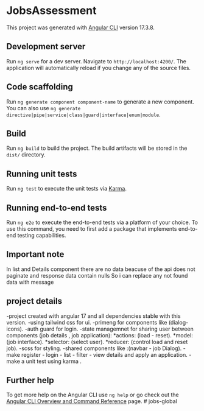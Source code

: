 # JobsAssessment

This project was generated with [Angular CLI](https://github.com/angular/angular-cli) version 17.3.8.

## Development server

Run `ng serve` for a dev server. Navigate to `http://localhost:4200/`. The application will automatically reload if you change any of the source files.

## Code scaffolding

Run `ng generate component component-name` to generate a new component. You can also use `ng generate directive|pipe|service|class|guard|interface|enum|module`.

## Build

Run `ng build` to build the project. The build artifacts will be stored in the `dist/` directory.

## Running unit tests

Run `ng test` to execute the unit tests via [Karma](https://karma-runner.github.io).

## Running end-to-end tests

Run `ng e2e` to execute the end-to-end tests via a platform of your choice. To use this command, you need to first add a package that implements end-to-end testing capabilities.

## Important note

In list and Details component there are no data beacuse of the api does not paginate and response data contain nulls
So i can replace any not found data with message
 
## project details
-project created with angular 17 and all dependencies stable with this version.
   -using tailwind css for ui.
   -primeng for components like (dialog-icons).
   -auth guard for login.
   -state managemnet for sharing user between components (job details , job application):
      *actions: (load - reset).
      *model: (job interface).
      *selector: (select user).
      *reducer: (control load and reset job).
    -scss for styling.
    -shared components like :(navbar - job Dialog).
    -make register - login - list - filter - view details and apply an application.
    -make a unit test using karma .


## Further help

To get more help on the Angular CLI use `ng help` or go check out the [Angular CLI Overview and Command Reference](https://angular.io/cli) page.
#   j o b s - g l o b a l  
 